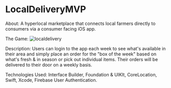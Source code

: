 # LocalDeliveryMVP
About: A hyperlocal marketplace that connects local farmers directly to consumers via a consumer facing iOS app. 

The Game: ![localdelivery](https://user-images.githubusercontent.com/31289672/44715123-9a86eb00-aa7c-11e8-8e3e-74e5dd05bc76.jpg)

Description: Users can login to the app each week to see what's available in their area and simply place an order for the "box of the week" based on what's fresh & in season or pick out individual items. Their orders will be delivered to their door on a weekly basis. 

Technologies Used: Interface Builder, Foundation & UIKIt, CoreLocation, Swift, Xcode, Firebase User Authentication.
